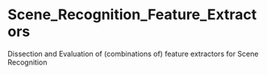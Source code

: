 # Scene_Recognition_Feature_Extractors
Dissection and Evaluation of  (combinations of) feature extractors for Scene Recognition
